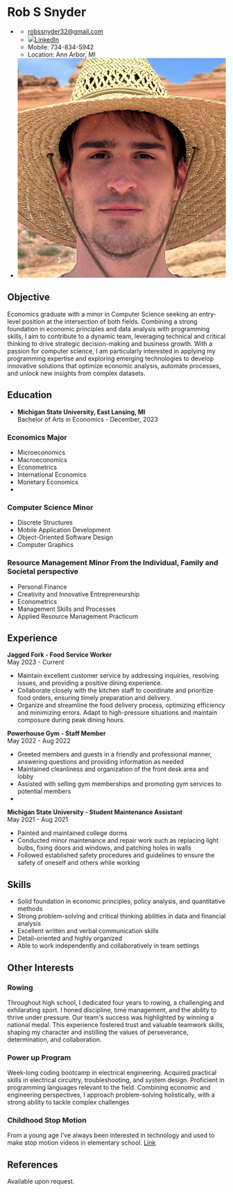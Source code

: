 # Rob S Snyder

- 
  - [robssnyder32@gmail.com](mailto:robssnyder32@gmail.com)
  - <a class="linked-in" href="https://www.linkedin.com/in/rob-snyder-111a40267/" target="_blank"><img src="https://upload.wikimedia.org/wikipedia/commons/thumb/c/c9/Linkedin.svg/200px-Linkedin.svg.png">LinkedIn</a>
  - Mobile: 734-834-5942
  - Location: Ann Arbor, MI
- ![](Rob.png)

## Objective

Economics graduate with a minor in Computer Science seeking an entry-level position at the intersection of both fields. Combining a strong foundation in economic principles and data analysis with programming skills, I aim to contribute to a dynamic team, leveraging technical and critical thinking to drive strategic decision-making and business growth. With a passion for computer science, I am particularly interested in applying my programming expertise and exploring emerging technologies to develop innovative solutions that optimize economic analysis, automate processes, and unlock new insights from complex datasets.

## Education

- **Michigan State University, East Lansing, MI**  
Bachelor of Arts in Economics - December, 2023

### Economics Major
- Microeconomics
- Macroeconomics
- Econometrics
- International Economics
- Monetary Economics
- 
### Computer Science Minor
- Discrete Structures
- Mobile Application Development
- Object-Oriented Software Design
- Computer Graphics

### Resource Management Minor From the Individual, Family and Societal perspective
- Personal Finance
- Creativity and Innovative Entrepreneurship
- Econometrics
- Management Skills and Processes
- Applied Resource Management Practicum

## Experience

**Jagged Fork - Food Service Worker**  
May 2023 - Current
- Maintain excellent customer service by addressing inquiries, resolving issues, and providing a positive dining experience.
- Collaborate closely with the kitchen staff to coordinate and prioritize food orders, ensuring timely preparation and delivery.
- Organize and streamline the food delivery process, optimizing efficiency and minimizing errors.
Adapt to high-pressure situations and maintain composure during peak dining hours.

**Powerhouse Gym - Staff Member**  
May 2022 - Aug 2022
- Greeted members and guests in a friendly and professional manner, answering questions and providing information as needed
- Maintained cleanliness and organization of the front desk area and lobby
- Assisted with selling gym memberships and promoting gym services to potential members
- 
 **Michigan State University - Student Maintenance Assistant**  
May 2021 - Aug 2021
- Painted and maintained college dorms
- Conducted minor maintenance and repair work such as replacing light bulbs, fixing doors and windows, and patching holes in walls
- Followed established safety procedures and guidelines to ensure the safety of oneself and others while working

## Skills
- Solid foundation in economic principles, policy analysis, and quantitative methods
- Strong problem-solving and critical thinking abilities in data and financial analysis
- Excellent written and verbal communication skills
- Detail-oriented and highly organized
- Able to work independently and collaboratively in team settings

## Other Interests
### Rowing
Throughout high school, I dedicated four years to rowing, a challenging and exhilarating sport. I honed discipline, time management, and the ability to thrive under pressure. Our team's success was highlighted by winning a national medal. This experience fostered trust and valuable teamwork skills, shaping my character and instilling the values of perseverance, determination, and collaboration.
### Power up Program
Week-long coding bootcamp in electrical engineering. Acquired practical skills in electrical circuitry, troubleshooting, and system design. Proficient in programming languages relevant to the field. Combining economic and engineering perspectives, I approach problem-solving holistically, with a strong ability to tackle complex challenges
### Childhood Stop Motion
From a young age I've always been interested in technology and used to make stop motion videos in elementary school.
  <a class="linked-in" href="https://www.youtube.com/@rdsnyderjr/videos" target="_blank">Link</a>

## References

Available upon request.
